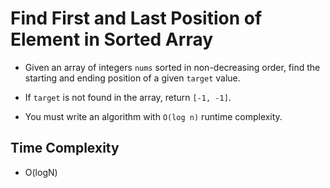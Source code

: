 # Find First and Last Position of Element in Sorted Array

- Given an array of integers `nums` sorted in non-decreasing order, find the starting and ending position of a given `target` value.

- If `target` is not found in the array, return `[-1, -1]`.

- You must write an algorithm with `O(log n)` runtime complexity.

## Time Complexity
- O(logN)
